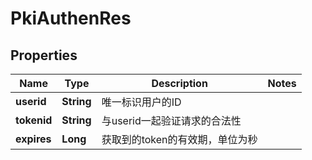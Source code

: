 # PkiAuthenRes

## Properties
Name | Type | Description | Notes
------------ | ------------- | ------------- | -------------
**userid** | **String** | 唯一标识用户的ID | 
**tokenid** | **String** | 与userid一起验证请求的合法性 | 
**expires** | **Long** | 获取到的token的有效期，单位为秒 | 
